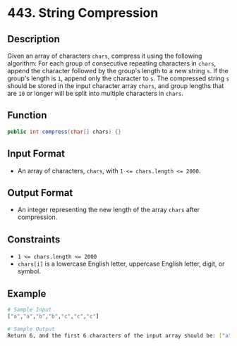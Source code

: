 # 443. String Compression

## Description

Given an array of characters `chars`, compress it using the following algorithm: For each group of consecutive repeating characters in `chars`, append the character followed by the group's length to a new string `s`. If the group's length is `1`, append only the character to `s`. The compressed string `s` should be stored in the input character array `chars`, and group lengths that are `10` or longer will be split into multiple characters in `chars`.

## Function

```java
public int compress(char[] chars) {}
```

## Input Format

- An array of characters, `chars`, with `1 <= chars.length <= 2000`.

## Output Format

- An integer representing the new length of the array `chars` after compression.

## Constraints

- `1 <= chars.length <= 2000`
- `chars[i]` is a lowercase English letter, uppercase English letter, digit, or symbol.

## Example

```bash
# Sample Input
["a","a","b","b","c","c","c"]

# Sample Output
Return 6, and the first 6 characters of the input array should be: ["a","2","b","2","c","3"]
```
